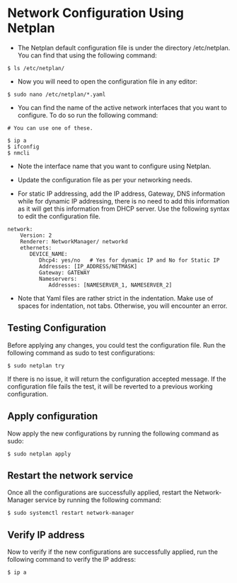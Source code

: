 # Network Configuration Using Netplan


- The Netplan default configuration file is under the directory /etc/netplan. You can find that using the following command:

```
$ ls /etc/netplan/
```
- Now you will need to open the configuration file in any editor: 

```
$ sudo nano /etc/netplan/*.yaml
```

- You can find the name of the active network interfaces that you want to configure. To do so run the following command:

```
# You can use one of these.

$ ip a
$ ifconfig
$ nmcli
```
- Note the interface name that you want to configure using Netplan.


- Update the configuration file as per your networking needs. 

- For static IP addressing, add the IP address, Gateway, DNS information while for dynamic IP addressing, there is no need to add this information as it will get this information from DHCP server. Use the following syntax to edit the configuration file.

```
network:
    Version: 2
    Renderer: NetworkManager/ networkd
    ethernets:
       DEVICE_NAME:
          Dhcp4: yes/no   # Yes for dynamic IP and No for Static IP
          Addresses: [IP_ADDRESS/NETMASK]
          Gateway: GATEWAY
          Nameservers:
             Addresses: [NAMESERVER_1, NAMESERVER_2]

```

- Note that Yaml files are rather strict in the indentation. Make use of spaces for indentation, not tabs. Otherwise, you will encounter an error.

## Testing Configuration

Before applying any changes, you could test the configuration file. Run the following command as sudo to test configurations:

```
$ sudo netplan try
```

If there is no issue, it will return the configuration accepted message. If the configuration file fails the test, it will be reverted to a previous working configuration.

## Apply configuration

Now apply the new configurations by running the following command as sudo:

```
$ sudo netplan apply
```

## Restart the network service

Once all the configurations are successfully applied, restart the Network-Manager service by running the following command:

```
$ sudo systemctl restart network-manager
```

## Verify IP address

Now to verify if the new configurations are successfully applied, run the following command to verify the IP address:

```
$ ip a
```

